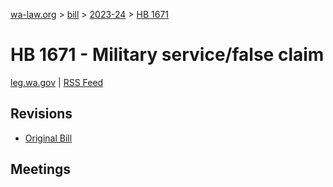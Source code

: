 [wa-law.org](/) > [bill](/bill/) > [2023-24](/bill/2023-24/) > [HB 1671](/bill/2023-24/hb/1671/)

# HB 1671 - Military service/false claim
[leg.wa.gov](https://app.leg.wa.gov/billsummary?BillNumber=1671&Year=2023&Initiative=false) | [RSS Feed](./rss.xml)

## Revisions
* [Original Bill](1/)

## Meetings